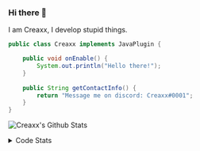 ### Hi there 👋

I am Creaxx, I develop stupid things. 

```java
public class Creaxx implements JavaPlugin {

    public void onEnable() {
        System.out.println("Hello there!");
    }
    
    public String getContactInfo() {
        return "Message me on discord: Creaxx#0001";
    }
}
```

![Creaxx's Github Stats](https://github-readme-stats.vercel.app/api?username=CreaxxOG&show_icons=true&theme=dark&count_private=true)

<details>
  <summary>Code Stats</summary>

<!--START_SECTION:waka-->
![Code Time](http://img.shields.io/badge/Code%20Time-1%2C397%20hrs%208%20mins-blue)

![Lines of code](https://img.shields.io/badge/From%20Hello%20World%20I%27ve%20Written-613.4%20thousand%20lines%20of%20code-blue)

**🐱 My GitHub Data** 

> 📦 104.2 kB Used in GitHub's Storage 
 > 
> 🏆 2,159 Contributions in the Year 2023
 > 
> 🚫 Not Opted to Hire
 > 
> 📜 4 Public Repositories 
 > 
> 🔑 3 Private Repositories 
 > 
**I'm a Night 🦉** 

```text
🌞 Morning                295 commits         ██░░░░░░░░░░░░░░░░░░░░░░░   07.08 % 
🌆 Daytime                1756 commits        ███████████░░░░░░░░░░░░░░   42.16 % 
🌃 Evening                2028 commits        ████████████░░░░░░░░░░░░░   48.69 % 
🌙 Night                  86 commits          █░░░░░░░░░░░░░░░░░░░░░░░░   02.06 % 
```
📅 **I'm Most Productive on Saturday** 

```text
Monday                   515 commits         ███░░░░░░░░░░░░░░░░░░░░░░   12.36 % 
Tuesday                  583 commits         ████░░░░░░░░░░░░░░░░░░░░░   14.00 % 
Wednesday                621 commits         ████░░░░░░░░░░░░░░░░░░░░░   14.91 % 
Thursday                 634 commits         ████░░░░░░░░░░░░░░░░░░░░░   15.22 % 
Friday                   392 commits         ██░░░░░░░░░░░░░░░░░░░░░░░   09.41 % 
Saturday                 734 commits         ████░░░░░░░░░░░░░░░░░░░░░   17.62 % 
Sunday                   686 commits         ████░░░░░░░░░░░░░░░░░░░░░   16.47 % 
```


📊 **This Week I Spent My Time On** 

```text
💬 Programming Languages: 
Java                     7 hrs 50 mins       █████████████████░░░░░░░░   68.79 % 
Kotlin                   3 hrs 18 mins       ███████░░░░░░░░░░░░░░░░░░   28.96 % 
YAML                     9 mins              ░░░░░░░░░░░░░░░░░░░░░░░░░   01.43 % 
XML                      4 mins              ░░░░░░░░░░░░░░░░░░░░░░░░░   00.61 % 
Markdown                 1 min               ░░░░░░░░░░░░░░░░░░░░░░░░░   00.20 % 

🔥 Editors: 
IntelliJ                 11 hrs 24 mins      █████████████████████████   100.00 % 
```

**I Mostly Code in Java** 

```text
Java                     57 repos            ███████████████████░░░░░░   76.00 % 
Kotlin                   10 repos            ███░░░░░░░░░░░░░░░░░░░░░░   13.33 % 
CSS                      2 repos             █░░░░░░░░░░░░░░░░░░░░░░░░   02.67 % 
JavaScript               2 repos             █░░░░░░░░░░░░░░░░░░░░░░░░   02.67 % 
EJS                      1 repo              ░░░░░░░░░░░░░░░░░░░░░░░░░   01.33 % 
```




 Last Updated on 17/07/2023 12:43:25 UTC
<!--END_SECTION:waka-->
</details>
